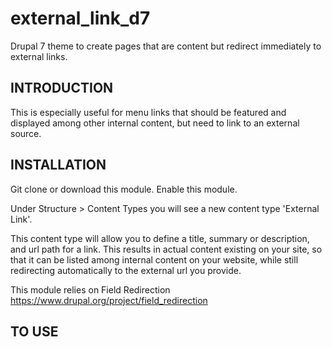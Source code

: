 # external_link_d7
Drupal 7 theme to create pages that are content but redirect immediately to external links.


INTRODUCTION
----------------
This is especially useful for menu links that should be featured and displayed among
other internal content, but need to link to an external source.


INSTALLATION
-----------------
Git clone or download this module. Enable this module.

Under Structure > Content Types you will see a new content type 'External Link'.

This content type will allow you to define a title, summary or description,
and url path for a link. This results in actual content existing on your site,
so that it can be listed among internal content on your website, while still redirecting
automatically to the external url you provide.

This module relies on Field Redirection
https://www.drupal.org/project/field_redirection

TO USE
------------------


